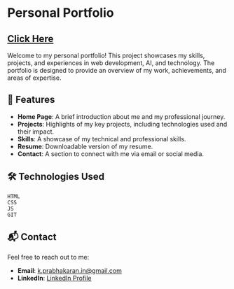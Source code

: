 ﻿# Personal Portfolio 

## [Click Here](https://prabha55555.github.io/Personal_Portfolio/)

Welcome to my personal portfolio! This project showcases my skills, projects, and experiences in web development, AI, and technology. The portfolio is designed to provide an overview of my work, achievements, and areas of expertise.

## 🚀 Features

- **Home Page**: A brief introduction about me and my professional journey.
- **Projects**: Highlights of my key projects, including technologies used and their impact.
- **Skills**: A showcase of my technical and professional skills.
- **Resume**: Downloadable version of my resume.
- **Contact**: A section to connect with me via email or social media.

## 🛠️ Technologies Used

    HTML
    CSS 
    JS
    GIT
    
## 📬 Contact

Feel free to reach out to me:

- **Email**: k.prabhakaran.in@gmail.com
- **LinkedIn**: [ LinkedIn Profile](linkedin.com/in/prabhakaran-kpr)
